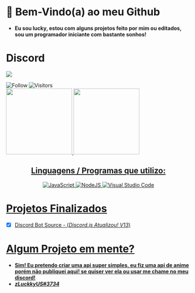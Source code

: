 
# 🌟 Bem-Vindo(a) ao meu Github

- **Eu sou lucky, estou com alguns projetos feito por mim ou editados, sou um programador iniciante com bastante sonhos!**

# Discord
![](https://discord.c99.nl/widget/theme-4/835317840911269898.png)
<br>
<p align="left">
    <div align="center">
        <a href="https://github.com/zluckkyus?tab=followers">
            <img align="left" alt="Follow" src="https://img.shields.io/github/followers/zluckkyus?style=flat&amp;logo=github&amp;label=Seguidores&amp;color=2D76BF">
            <img align="left" alt="Visitors" src="https://komarev.com/ghpvc/?username=zLuckkyUS">
        </a>
    </div>
</p>
</br>
<div>
  <a href="https://github.com/zluckkyus">
  <img height="180em" src="https://github-readme-stats.vercel.app/api?username=zluckkyus&show_icons=true&theme=dark&include_all_commits=true&count_private=true"/>
  <img height="180em" src="https://github-readme-stats.vercel.app/api/top-langs/?username=zluckkyus&layout=compact&langs_count=7&theme=dark"/>
</div>

<div align="center">
      <h2>Linguagens / Programas que utilizo:</h2>
    <p align="center">
        <img alt="JavaScript" src="https://img.shields.io/badge/javascript-%23323330.svg?style=for-the-badge&logo=javascript&logoColor=%23F7DF1E"/>
        <img alt="NodeJS" src="https://img.shields.io/badge/node.js-%2343853D.svg?style=for-the-badge&logo=node-dot-js&logoColor=white"/>
        <img alt="Visual Studio Code" src="https://img.shields.io/badge/vscode-0078d7.svg?style=for-the-badge&logo=visual-studio-code&logoColor=white"/>
      </p>
</div>

# Projetos Finalizados
- [x] Discord Bot Source - (*Discord.js Atualizou! V13*)

# Algum Projeto em mente?
- **Sim! Eu pretendo criar uma api super simples, eu fiz uma api de anime porém não publiquei aqui! se quiser ver ela ou usar me chame no meu discord!** 
- ***zLuckkyUS#3734***
